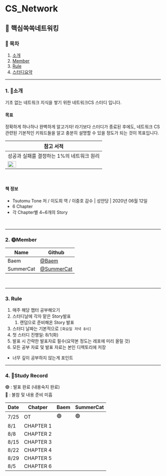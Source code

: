 
# CS_Network
## 🤔 핵심쏙쏙네트워킹 

### 📜 목차
1. [소개](#1-소개)
2. [Member](#2-Member)
3. [Rule](#3-Rule)
4. [스터디요약](#4-Study-Recode)

---

### 1. 👋소개 
기초 없는 네트워크 지식을 쌓기 위한 네트워크CS 스터디 입니다. <br>

#### 목표
정확하게 하나하나 완벽하게 알고가자! 라기보다
스터디가 종료된 후에도, 네트워크 CS 관련된 기본적인 키워드들을 알고
충분히 설명할 수 있을 정도가 되는 것이 목표입니다.
<br>

| 참고 서적 |
| ----    |
| 성공과 실패를 결정하는 1%의 네트워크 원리 |
| <img src="https://github.com/Dylan-yoon/CS_Network/assets/77507952/c53dc927-fc92-4be4-8ea5-04187c0d13f6" width=30% height=30%> |

<br>

#### 책 정보
- Tsutomu Tone 저 / 이도희 역 / 이중호 감수 | 성안당 | 2020년 06월 12일
- 6 Chapter <br>
- 각 Chapter별 4~6개의 Story

<br>

---

### 2. 🌞Member
| Name      | Github |
| ----      | ------ |
| Baem      | [@Baem](https://github.com/Dylan-yoon) |
| SummerCat | [@SummerCat](https://github.com/dev-summer) |
<br>

---

### 3. Rule

1. 매주 해당 챕터 공부해오기
2. 스터디날에 각자 맡은 Story발표
   1. 랜덤으로 준비해온 Story 발표
3. 스터디 날짜는 기본적으로 `[화요일 저녁 8시]`
4. 첫 스터디 진행일: 8/1(화)
5. 발표 시 간략한 발표자료 필수(요약본 정도는 레포에 미리 올릴 것)
6. 모든 공부 자료 및 발표 자료는 본인 디렉토리에 저장

- 너무 깊이 공부하지 않는게 포인트

---

### 4. 📘Study Record
🟢 : 발표 완료 (내용숙지 완료) <br>
🔴 : 불참 및 내용 준비 미흡

| Date |   Chatper | Baem | SummerCat |
| ---- | --------- | ---- | --------- |
| 7/25 |        OT | 🟢   |    🟢     |
| 8/1  | CHAPTER 1 |   |  |
| 8/8  | CHAPTER 2 |  |  |
| 8/15 | CHAPTER 3 |  |  |
| 8/22 | CHAPTER 4 |  |  |
| 8/29 | CHAPTER 5 |  |  |
| 8/5  | CHAPTER 6 |  |  |
